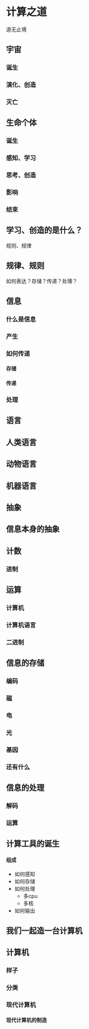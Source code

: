 # 计算之道
道无止境

## 宇宙
### 诞生
### 演化、创造
### 灭亡

## 生命个体
### 诞生
### 感知、学习
### 思考、创造
### 影响
### 结束

## 学习、创造的是什么？
规则、规律

## 规律、规则
如何表达？存储？传递？处理？

## 信息
### 什么是信息
### 产生
### 如何传递
#### 存储
#### 传递
### 处理

## 语言
## 人类语言
## 动物语言
## 机器语言

## 抽象
## 信息本身的抽象
## 计数
### 进制
## 运算

### 计算机
### 计算机语言
### 二进制

## 信息的存储
### 编码
### 磁
### 电
### 光
### 基因
### 还有什么

## 信息的处理
### 解码
### 运算

## 计算工具的诞生
#### 组成
- 如何感知
- 如何存储
- 如何处理
  - 多cpu
  - 多核
- 如何输出

## 我们一起造一台计算机

## 计算机
### 样子
### 分类
### 现代计算机
#### 现代计算机的制造

